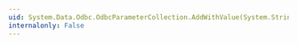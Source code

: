 ```yaml
---
uid: System.Data.Odbc.OdbcParameterCollection.AddWithValue(System.String,System.Object)
internalonly: False
---
```

